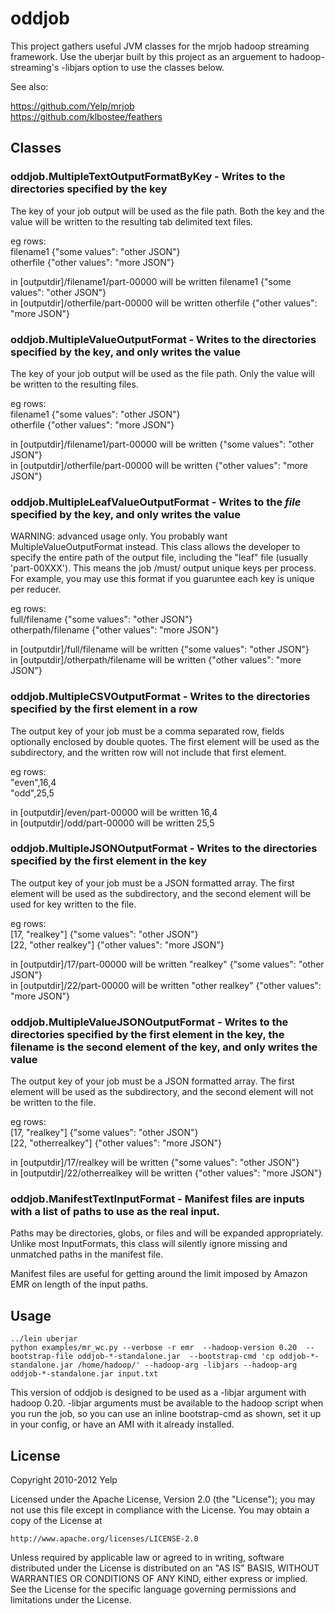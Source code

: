 # oddjob

This project gathers useful JVM classes for the mrjob hadoop streaming
framework.  Use the uberjar built by this project as an arguement to
hadoop-streaming's -libjars option to use the classes below.

See also:

https://github.com/Yelp/mrjob  
https://github.com/klbostee/feathers  

## Classes

### oddjob.MultipleTextOutputFormatByKey - Writes to the directories specified by the key
The key of your job output will be used as the file path.  Both the key and the
value will be written to the resulting tab delimited text files.

eg rows:  
filename1	{"some values": "other JSON"}  
otherfile	{"other values": "more JSON"}  

in [outputdir]/filename1/part-00000 will be written filename1	{"some values": "other JSON"}  
in [outputdir]/otherfile/part-00000 will be written otherfile	{"other values": "more JSON"}  

### oddjob.MultipleValueOutputFormat - Writes to the directories specified by the key, and only writes the value
The key of your job output will be used as the file path.  Only the value will
be written to the resulting files.

eg rows:  
filename1	{"some values": "other JSON"}  
otherfile	{"other values": "more JSON"}  

in [outputdir]/filename1/part-00000 will be written {"some values": "other JSON"}  
in [outputdir]/otherfile/part-00000 will be written {"other values": "more JSON"}  

### oddjob.MultipleLeafValueOutputFormat - Writes to the *file* specified by the key, and only writes the value
WARNING: advanced usage only. You probably want MultipleValueOutputFormat
instead.  This class allows the developer to specify the entire path of the
output file, including the "leaf" file (usually 'part-00XXX'). This means the
job /must/ output unique keys per process.  For example, you may use this format
if you guaruntee each key is unique per reducer.

eg rows:  
full/filename	{"some values": "other JSON"}  
otherpath/filename	{"other values": "more JSON"}  

in [outputdir]/full/filename will be written {"some values": "other JSON"}  
in [outputdir]/otherpath/filename will be written {"other values": "more JSON"}  

### oddjob.MultipleCSVOutputFormat - Writes to the directories specified by the first element in a row
The output key of your job must be a comma separated row, fields optionally
enclosed by double quotes.  The first element will be used as the subdirectory,
and the written row will not include that first element.

eg rows:  
"even",16,4  
"odd",25,5  

in [outputdir]/even/part-00000 will be written 16,4  
in [outputdir]/odd/part-00000 will be written 25,5  

### oddjob.MultipleJSONOutputFormat - Writes to the directories specified by the first element in the key
The output key of your job must be a JSON formatted array.  The first element
will be used as the subdirectory, and the second element will be used for key
written to the file.

eg rows:  
[17, "realkey"]	{"some values": "other JSON"}  
[22, "other realkey"]	{"other values": "more JSON"}  

in [outputdir]/17/part-00000 will be written "realkey"	{"some values": "other JSON"}  
in [outputdir]/22/part-00000 will be written "other realkey"	{"other values": "more JSON"}  

### oddjob.MultipleValueJSONOutputFormat - Writes to the directories specified by the first element in the key, the filename is the second element of the key, and only writes the value
The output key of your job must be a JSON formatted array.  The first element
will be used as the subdirectory, and the second element will not be written to the file.

eg rows:  
[17, "realkey"]	{"some values": "other JSON"}  
[22, "otherrealkey"]	{"other values": "more JSON"}  

in [outputdir]/17/realkey will be written {"some values": "other JSON"}  
in [outputdir]/22/otherrealkey will be written {"other values": "more JSON"}

### oddjob.ManifestTextInputFormat - Manifest files are inputs with a list of paths to use as the real input.
Paths may be directories, globs, or files and will be expanded appropriately.
Unlike most InputFormats, this class will silently ignore missing and unmatched
paths in the manifest file.

Manifest files are useful for getting around the limit imposed by Amazon EMR on
length of the input paths.

## Usage

    ../lein uberjar
    python examples/mr_wc.py --verbose -r emr  --hadoop-version 0.20  --bootstrap-file oddjob-*-standalone.jar  --bootstrap-cmd 'cp oddjob-*-standalone.jar /home/hadoop/' --hadoop-arg -libjars --hadoop-arg oddjob-*-standalone.jar input.txt

This version of oddjob is designed to be used as a -libjar argument with hadoop 0.20.
-libjar arguments must be available to the hadoop script when you run the job, so you can use an
inline bootstrap-cmd as shown, set it up in your config, or have an AMI with it already installed.

## License

Copyright 2010-2012 Yelp

  Licensed under the Apache License, Version 2.0 (the "License");
  you may not use this file except in compliance with the License.
  You may obtain a copy of the License at

    http://www.apache.org/licenses/LICENSE-2.0

  Unless required by applicable law or agreed to in writing, software
  distributed under the License is distributed on an "AS IS" BASIS,
  WITHOUT WARRANTIES OR CONDITIONS OF ANY KIND, either express or implied.
  See the License for the specific language governing permissions and
  limitations under the License.
